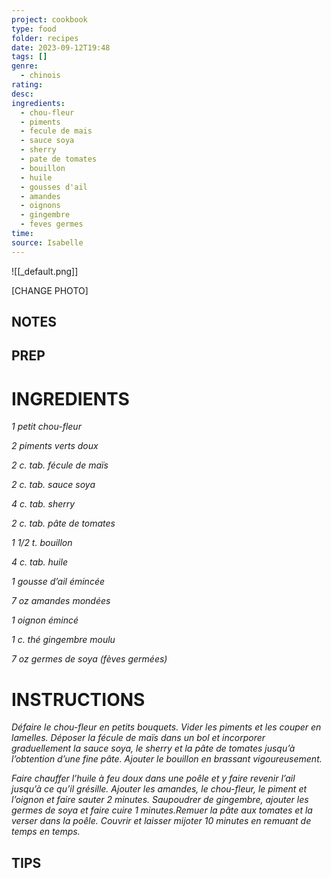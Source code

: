 ```yaml
---
project: cookbook
type: food
folder: recipes
date: 2023-09-12T19:48
tags: []
genre:
  - chinois
rating: 
desc: 
ingredients:
  - chou-fleur
  - piments
  - fecule de mais
  - sauce soya
  - sherry
  - pate de tomates
  - bouillon
  - huile
  - gousses d'ail
  - amandes
  - oignons
  - gingembre
  - feves germes
time: 
source: Isabelle
---
```


![[_default.png]]

[CHANGE PHOTO]


## NOTES




## PREP


# INGREDIENTS

_1 petit chou-fleur_

_2 piments verts doux_

_2 c. tab. fécule de maïs_

_2 c. tab. sauce soya_

_4 c. tab. sherry_

_2 c. tab. pâte de tomates_

_1 1/2 t. bouillon_

_4 c. tab. huile_

_1 gousse d’ail émincée_

_7 oz amandes mondées_

_1 oignon émincé_

_1 c. thé gingembre moulu_

_7 oz germes de soya (fèves germées)_



# INSTRUCTIONS

_Défaire le chou-fleur en petits bouquets. Vider_
_les piments et les couper en lamelles. Déposer_
_la fécule de maïs dans un bol et incorporer_
_graduellement la sauce soya, le sherry et_
_la pâte de tomates jusqu’à l’obtention d’une_
_fine pâte. Ajouter le bouillon en brassant_
_vigoureusement._

_Faire chauffer l’huile à feu doux dans une poêle_
_et y faire revenir l’ail jusqu’à ce qu’il grésille._
_Ajouter les amandes, le chou-fleur, le piment_
_et l’oignon et faire sauter 2 minutes. Saupoudrer_
_de gingembre, ajouter les germes de soya_
_et faire cuire 1 minutes.Remuer la pâte aux_
_tomates et la verser dans la poêle. Couvrir et_
_laisser mijoter 10 minutes en remuant de temps_
_en temps._




## TIPS



